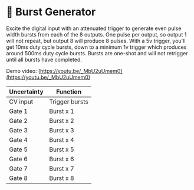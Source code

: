 # 🌋 Burst Generator

Excite the digital input with an attenuated trigger to generate even pulse width bursts from each of the 8 outputs. One pulse per output, so output 1 will not repeat, but output 8 will produce 8 pulses. With a 5v trigger, you'll get 10ms duty cycle bursts, down to a minimum 1v trigger which produces around 500ms duty cycle bursts. Bursts are one-shot and will not retrigger until all bursts have completed. 

Demo video: [https://youtu.be/_MbU2uUmem0](https://youtu.be/_MbU2uUmem0)

|Uncertainty| Function |
| ------ | ------ |
|CV input|Trigger bursts|
|Gate 1| Burst x 1 |
|Gate 2| Burst x 2 |
|Gate 3| Burst x 3 |
|Gate 4| Burst x 4 |
|Gate 5| Burst x 5 |
|Gate 6| Burst x 6 |
|Gate 7| Burst x 7 |
|Gate 8| Burst x 8 |
